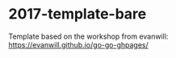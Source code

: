 # 2017-template-bare
Template based on the workshop from evanwill:
https://evanwill.github.io/go-go-ghpages/
